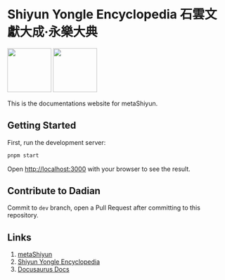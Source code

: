 # Shiyun Yongle Encyclopedia 石雲文獻大成·永樂大典

[<img src="https://static.shiyun.org/shiyun-logo-with-text.png" height="100"/>](https://static.shiyun.org/shiyun-logo-with-text.png)
[<img src="https://static.shiyun.org/yongle.png" height="100"/>](https://static.shiyun.org/yongle.png)

This is the documentations website for metaShiyun.

## Getting Started

First, run the development server:

```bash
pnpm start
```

Open [http://localhost:3000](http://localhost:3000) with your browser to see the result.

## Contribute to Dadian

Commit to `dev` branch, open a Pull Request after committing to this repository.

## Links

1. [metaShiyun](https://www.shiyun.org)
2. [Shiyun Yongle Encyclopedia](https://dian.shiyun.org)
3. [Docusaurus Docs](https://docusaurus.io/docs)
